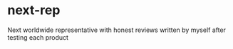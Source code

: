 # next-rep
Next worldwide representative with honest reviews written by myself after testing each product
